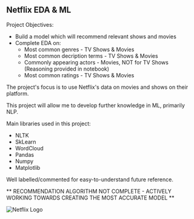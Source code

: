 ## Netflix EDA & ML

Project Objectives: 
  - Build a model which will recommend relevant shows and movies
  - Complete EDA on:
    - Most common genres - TV Shows & Movies
    - Most common decription terms - TV Shows & Movies
    - Commonly appearing actors - Movies, NOT for TV Shows (Reasoning provided in notebook)
    - Most common ratings - TV Shows & Movies
  
The project's focus is to use Netflix's data on movies and shows on their platform.

This project will allow me to develop further knowledge in ML, primarily NLP.

Main libraries used in this project:
  - NLTK
  - SkLearn
  - WordCloud
  - Pandas
  - Numpy
  - Matplotlib

Well labelled/commented for easy-to-understand future reference. 

** RECOMMENDATION ALGORITHM NOT COMPLETE - ACTIVELY WORKING TOWARDS CREATING THE MOST ACCURATE MODEL **

![Netflix Logo](https://cdn0.vox-cdn.com/thumbor/LoR2z1xdNlLCw9vWrpZCcgCNoXc=/0x133:3151x1905/1600x900/cdn0.vox-cdn.com/uploads/chorus_image/image/49901753/netflixlogo.0.0.png)
